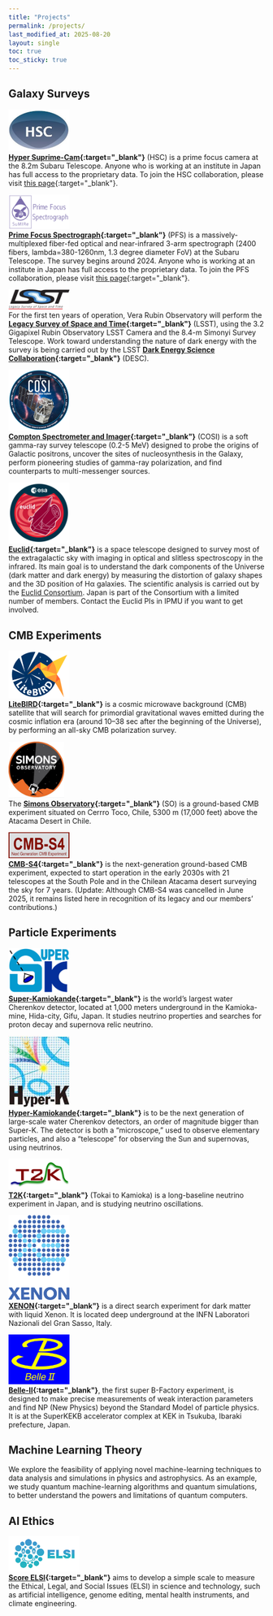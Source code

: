 ```yaml
---
title: "Projects"
permalink: /projects/
last_modified_at: 2025-08-20
layout: single
toc: true
toc_sticky: true
---
```


## Galaxy Surveys

<img src="/_images/logo_hsc.jpg"  style="width: 120px;">\
**[Hyper Suprime-Cam](https://hsc.mtk.nao.ac.jp/ssp/){:target="_blank"}** (HSC) is a prime focus camera at the 8.2m Subaru Telescope. Anyone who is working at an institute in Japan has full access to the proprietary data. To join the HSC collaboration, please visit [this page](https://hscsurvey.pbworks.com/w/page/19661930/FrontPage){:target="_blank"}.

<img src="/_images/logo_pfs.png"  style="width: 120px;">\
**[Prime Focus Spectrograph](https://pfs.ipmu.jp/){:target="_blank"}** (PFS) is a massively-multiplexed fiber-fed optical and near-infrared 3-arm spectrograph (2400 fibers, lambda=380-1260nm, 1.3 degree diameter FoV) at the Subaru Telescope. The survey begins around 2024. Anyone who is working at an institute in Japan has full access to the proprietary data. To join the PFS collaboration, please visit [this page](https://pfs.ipmu.jp/research/regist_collab.html){:target="_blank"}.

<img src="/_images/logo_lsst.png" style="width: 120px;">\
For the first ten years of operation, Vera Rubin Observatory will perform the **[Legacy Survey of Space and Time](https://www.lsst.org/){:target="_blank"}** (LSST), using the 3.2 Gigapixel Rubin Observatory LSST Camera and the 8.4-m Simonyi Survey Telescope. Work toward understanding the nature of dark energy with the survey is being carried out by the LSST **[Dark Energy Science Collaboration](https://lsstdesc.org/){:target="_blank"}** (DESC). 

<img src="/_images/logo_cosi.png" style="width: 120px;">\
**[Compton Spectrometer and Imager](https://cosi.ssl.berkeley.edu/){:target="_blank"}** (COSI) is a soft gamma-ray survey telescope (0.2-5 MeV) designed to probe the origins of Galactic positrons, uncover the sites of nucleosynthesis in the Galaxy, perform pioneering studies of gamma-ray polarization, and find counterparts to multi-messenger sources. 

<img src="/_images/logo_euclid_pillars.png" style="width: 120px;">\
**[Euclid](https://www.esa.int/Science_Exploration/Space_Science/Euclid){:target="_blank"}** is a space telescope designed to survey most of the extragalactic sky with imaging in optical and slitless spectroscopy in the infrared. Its main goal is to understand the dark components of the Universe (dark matter and dark energy) by measuring the distortion of galaxy shapes and the 3D position of Hα galaxies. The scientific analysis is carried out by the [Euclid Consortium](https://www.euclid-ec.org/). Japan is part of the Consortium with a limited number of members. Contact the Euclid PIs in IPMU if you want to get involved.

## CMB Experiments

<img src="/_images/logo_lb.png"  style="width: 120px;">\
**[LiteBIRD](https://www.ipmu.jp/en/research-activities/research-program/LiteBIRD){:target="_blank"}** is a cosmic microwave background (CMB) satellite that will search for primordial gravitational waves emitted during the cosmic inflation era (around 10–38 sec after the beginning of the Universe), by performing an all-sky CMB polarization survey. 

<img src="/_images/logo_so.jpg"  style="width: 110px;">\
The **[Simons Observatory](https://simonsobservatory.org/){:target="_blank"}** (SO) is a ground-based CMB experiment situated on Cerrro Toco, Chile, 5300 m (17,000 feet) above the Atacama Desert in Chile. 

<img src="/_images/logo_cmbs4.png" style="width: 120px;">\
**[CMB-S4](https://cmb-s4.org/){:target="_blank"}** is the next-generation ground-based CMB experiment, expected to start operation in the early 2030s with 21 telescopes at the South Pole and in the Chilean Atacama desert surveying the sky for 7 years. (Update: Although CMB-S4 was cancelled in June 2025, it remains listed here in recognition of its legacy and our members’ contributions.)


## Particle Experiments

<img src="/_images/logo_sk.gif"  style="width: 120px;">\
**[Super-Kamiokande](https://www-sk.icrr.u-tokyo.ac.jp/en/sk/){:target="_blank"}** is the world’s largest water Cherenkov detector, located at 1,000 meters underground in the Kamioka-mine, Hida-city, Gifu, Japan. It studies neutrino properties and searches for proton decay and supernova relic neutrino. 

<img src="/_images/logo_hk.jpeg"  style="width: 120px;">\
**[Hyper-Kamiokande](https://www.hyperk.org/){:target="_blank"}** is to be the next generation of large-scale water Cherenkov detectors, an order of magnitude bigger than Super-K. The detector is both a “microscope,” used to observe elementary particles, and also a “telescope” for observing the Sun and supernovas, using neutrinos.

<img src="/_images/logo_t2k.png" style="width: 120px;">\
**[T2K](https://t2k-experiment.org/){:target="_blank"}**  (Tokai to Kamioka) is a long-baseline neutrino experiment in Japan, and is studying neutrino oscillations. 

<img src="/_images/logo_xenon.png" style="width: 120px;">\
**[XENON](https://xenonexperiment.org/){:target="_blank"}** is a direct search experiment for dark matter with liquid Xenon. It is located deep underground at the INFN Laboratori Nazionali del Gran Sasso, Italy.

<img src="/_images/logo_belleII.png" style="width: 120px;">\
**[Belle-II](https://www.belle2.org/){:target="_blank"}**, the first super B-Factory experiment, is designed to make precise measurements of weak interaction parameters and find NP (New Physics) beyond the Standard Model of particle physics. It is at the SuperKEKB accelerator complex at KEK in Tsukuba, Ibaraki prefecture, Japan.

## Machine Learning Theory

We explore the feasibility of applying novel machine-learning techniques to data analysis and simulations in physics and astrophysics.  As an example, we study quantum machine-learning algorithms and quantum simulations, to better understand the powers and limitations of quantum computers.

## AI Ethics
<img src="/_images/logo_ELSI.jpg" style="width: 140px;">\
**[Score ELSI](https://member.ipmu.jp/hiromi.yokoyama/elsi.html){:target="_blank"}** aims to develop a simple scale to measure the Ethical, Legal, and Social Issues (ELSI) in  science and technology, such as artificial intelligence, genome editing, mental health instruments, and climate engineering.
